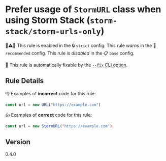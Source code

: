 # Prefer usage of `StormURL` class when using Storm Stack (`storm-stack/storm-urls-only`)

💼⚠️🚫 This rule is enabled in the 🔒 `strict` config. This rule _warns_ in the
🌟 `recommended` config. This rule is _disabled_ in the 📋 `base` config.

🔧 This rule is automatically fixable by the
[`--fix` CLI option](https://eslint.org/docs/latest/user-guide/command-line-interface#--fix).

<!-- end auto-generated rule header -->

## Rule Details

👎 Examples of **incorrect** code for this rule:

```ts
const url = new URL("https://example.com")
```

👍 Examples of **correct** code for this rule:

```ts
const url = new StormURL("https://example.com")
```

## Version

0.4.0
